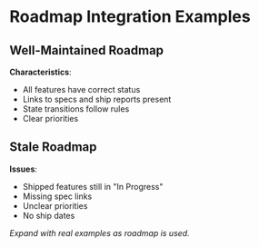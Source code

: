 # Roadmap Integration Examples

## Well-Maintained Roadmap

**Characteristics**:
- All features have correct status
- Links to specs and ship reports present
- State transitions follow rules
- Clear priorities

## Stale Roadmap

**Issues**:
- Shipped features still in "In Progress"
- Missing spec links
- Unclear priorities
- No ship dates

_Expand with real examples as roadmap is used._

